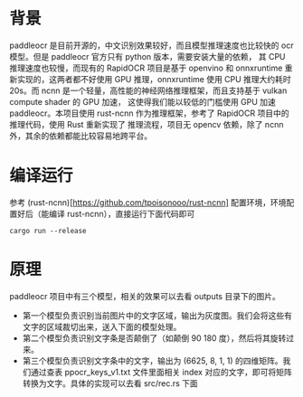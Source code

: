 # 背景
paddleocr 是目前开源的，中文识别效果较好，而且模型推理速度也比较快的 ocr 模型。但是 paddleocr 官方只有 python 版本，需要安装大量的依赖，
其 CPU 推理速度也较慢，而现有的 RapidOCR 项目是基于 openvino 和 onnxruntime 重新实现的，这两者都不好使用 GPU 推理，onnxruntime 使用 
CPU 推理大约耗时 20s。而 ncnn 是一个轻量，高性能的神经网络推理框架，而且支持基于 vulkan compute shader 的 GPU 加速，
这使得我们能以较低的门槛使用 GPU 加速 paddleocr。本项目使用 rust-ncnn 作为推理框架，参考了 RapidOCR 项目中的推理代码，使用 Rust 重新实现了
推理流程，项目无 opencv 依赖，除了 ncnn 外，其余的依赖都能比较容易地跨平台。

# 编译运行
参考 (rust-ncnn)[https://github.com/tpoisonooo/rust-ncnn] 配置环境，环境配置好后（能编译 rust-ncnn），直接运行下面代码即可

```
cargo run --release
```

# 原理
paddleocr 项目中有三个模型，相关的效果可以去看 outputs 目录下的图片。
* 第一个模型负责识别当前图片中的文字区域，输出为灰度图。我们会将这些有文字的区域裁切出来，送入下面的模型处理。
* 第二个模型负责识别文字条是否颠倒了（如颠倒 90 180 度），然后将其旋转过来。
* 第三个模型负责识别文字条中的文字，输出为 (6625, 8, 1, 1) 的四维矩阵。我们通过查表 ppocr_keys_v1.txt 文件里面相关 index 对应的文字，即可将矩阵转换为文字。具体的实现可以去看 src/rec.rs 下面
